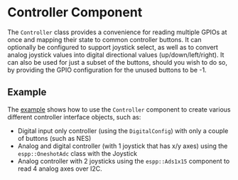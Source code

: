 # Controller Component

The `Controller` class provides a convenience for reading multiple GPIOs at once
and mapping their state to common controller buttons. It can optionally be
configured to support joystick select, as well as to convert analog joystick
values into digital directional values (up/down/left/right). It can also be used
for just a subset of the buttons, should you wish to do so, by providing the
GPIO configuration for the unused buttons to be -1.

## Example

The [example](./example) shows how to use the `Controller` component to create
various different controller interface objects, such as:
* Digital input only controller (using the `DigitalConfig`) with only a couple of buttons (such as NES)
* Analog and digital controller (with 1 joystick that has x/y axes) using the `espp::OneshotAdc` class with the Joystick
* Analog controller with 2 joysticks using the `espp::Ads1x15` component to read 4 analog axes over I2C.


